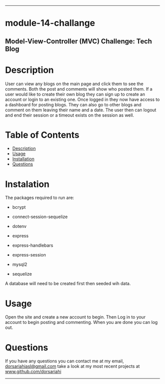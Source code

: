 - - - -
# module-14-challange

## Model-View-Controller (MVC) Challenge: Tech Blog

# Description
User can view any blogs on the main page and click them to see the comments. Both the post and comments will show who posted them.
If a user would like to create their own blog they can sign up to create an account or login to an existing one. Once logged in they now have access to a dashboard for posting blogs. They can also go to other blogs and comment on them leaving their name and a date.
The user then can logout and end their session or a timeout exists on the session as well.

# Table of Contents
* [Description](https://github.com/dorsariahi/module-14-challenge#Description)
* [Usage](https://github.com/dorsariahi/module-14-challenge#Uage)
* [Installation](https://github.com/dorsariahi/module-14-challenge#Installation)
* [Questions](https://github.com/dorsariahi/module-14-challenge#Questions)

# Instalation
The packages required to run are:

* bcrypt

* connect-session-sequelize

* dotenv

* express

* express-handlebars

* express-session

* mysql2

* sequelize

A database will need to be created first then seeded wih data.

# Usage
Open the site and create a new account to begin. Then Log in to your account to begin posting and commenting. When you are done you can log out.

# Questions
If you have any questions you can contact me at my email, dorsariahiasl@gmail.com 
    take a look at my most recent projects at www.github.com/dorsariahi
- - - -